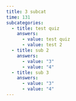 ```yaml
---
title: 3 subcat
time: 131
subcategories:
  - title: test quiz
    answers:
      - value: test quiz
      - value: test 2
  - title: sub 2
    answers:
      - value: "3"
      - value: "4"
  - title: sub 3
    answers:
      - value: "3"
      - value: "4"
---
```

